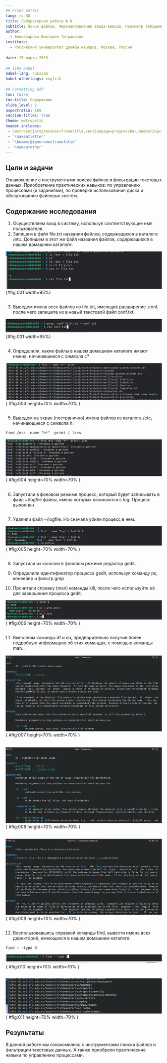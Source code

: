 ```yaml
---
## Front matter
lang: ru-RU
title: Лабораторная работа № 6
subtitle: Поиск файлов. Перенаправление ввода-вывода. Просмотр запущенных процессов
author:
  - Бекназарова Виктория Тиграновна
institute:
  - Российский университет дружбы народов, Москва, Россия
  
date: 15 марта 2023

## i18n babel
babel-lang: russian
babel-otherlangs: english

## Formatting pdf
toc: false
toc-title: Содержание
slide_level: 2
aspectratio: 169
section-titles: true
theme: metropolis
header-includes:
 - \metroset{progressbar=frametitle,sectionpage=progressbar,numbering=fraction}
 - '\makeatletter'
 - '\beamer@ignorenonframefalse'
 - '\makeatother'
---
```




## Цели и задачи

Ознакомление с инструментами поиска файлов и фильтрации текстовых данных.
Приобретение практических навыков: по управлению процессами (и заданиями), по
проверке использования диска и обслуживанию файловых систем.


## Содержание исследования

1. Осуществляем вход в систему, используя соответствующее имя пользователя.
2. Запишем в файл file.txt названия файлов, содержащихся в каталоге /etc. Допишем в этот же файл названия файлов, содержащихся в нашем домашнем каталоге. 


![Запись в файл](image/1.png){#fig:001 width=95%}


##


3. Выведем имена всех файлов из file.txt, имеющих расширение .conf, после чего
запишите их в новый текстовой файл conf.txt. 


![Поиск расширения conf.](image/2.png){#fig:001 width=95%}


##


4. Определили, какие файлы в нашем домашнем каталоге имеют имена, начинавшиеся с символа c? 


![Поиск файлов](image/3.png){ #fig:003 height=70% width=70% }


##


5. Выведем на экран (постранично) имена файлов из каталога /etc, начинающиеся с символа h.


```
find /etc -name "h*" -print | less 
```


![Поиск файлов](image/4.png){ #fig:004 height=70% width=70% }


##


6. Запустили в фоновом режиме процесс, который будет записывать в 
файл ~/logfile файлы, имена которых начинаются с log. 
Процесс выполнен


##


7. Удалили файл ~/logfile. Но сначала убили процесс в нем. 


![Фоновый запуск процесса](image/5.png){ #fig:005 height=70% width=70% }


##


8. Запустили из консоли в фоновом режиме редактор gedit. 


9. Определили идентификатор процесса gedit, используя команду ps, конвейер и фильтр grep


10. Прочитали справку (man) команды kill, после чего используйте её для завершения процесса gedit. 


![Фоновый запуск и завершение процесса](image/6.png){ #fig:006 height=70% width=70% }


##


11. Выполним команды df и du, предварительно получив более подробную информацию об этих командах, с помощью команды man. .


![Справка по команде df](image/7.png){ #fig:007 height=70% width=70% }


##


![Справка по команде du](image/8.png){ #fig:008 height=70% width=70% }


##


![Справка по команде find](image/9.png){ #fig:009 height=70% width=70% }


##


12.	Воспользовавшись справкой команды find, вывести имена всех директорий, имеющихся в нашем домашнем каталоге.

```
find ~ -type d
```

![Запуск команды find](image/10.png){ #fig:010 height=70% width=70% }


##


![Поиск директорий](image/11.png){ #fig:011 height=70% width=70% }


## Результаты


В данной работе мы ознакомились с инструментами поиска файлов и фильтрации текстовых данных. А также приобрели практические навыки по управлению процессами. 



